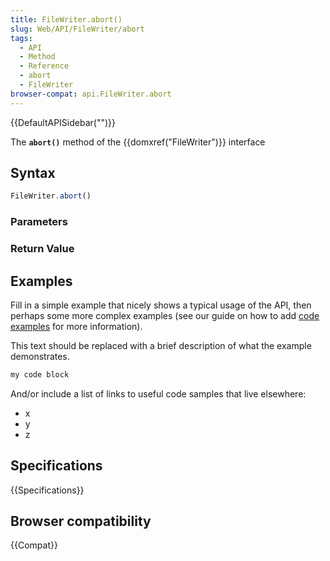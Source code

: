 ```yaml
---
title: FileWriter.abort()
slug: Web/API/FileWriter/abort
tags:
  - API
  - Method
  - Reference
  - abort
  - FileWriter
browser-compat: api.FileWriter.abort
---
```

{{DefaultAPISidebar("")}}

The **`abort()`** method of the {{domxref("FileWriter")}} interface 

## Syntax

```js
FileWriter.abort()
```

### Parameters



### Return Value



## Examples

Fill in a simple example that nicely shows a typical usage of the API, then perhaps some more complex examples (see our guide on how to add [code examples](/en-US/docs/MDN/Contribute/Structures/Code_examples) for more information).

This text should be replaced with a brief description of what the example demonstrates.

```js
my code block
```

And/or include a list of links to useful code samples that live elsewhere:

*   x
*   y
*   z

## Specifications

{{Specifications}}

## Browser compatibility

{{Compat}}


